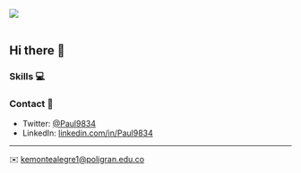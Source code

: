 <img src= "https://i.imgur.com/boMHSkY.png"></img>
<br>
<br>


## Hi there 👋

### Skills 💻

### Contact 📮
- Twitter: [@Paul9834](https://twitter.com/Paul9834)
- LinkedIn: [linkedin.com/in/Paul9834](https://in.linkedin.com/in/Paul9834)

---
✉️ kemontealegre1@poligran.edu.co
